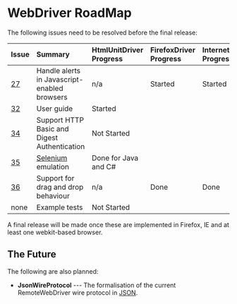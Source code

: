 # WebDriver RoadMap

The following issues need to be resolved before the final release:

| **Issue** | **Summary** | **HtmlUnitDriver Progress** | **FirefoxDriver Progress** | **InternetExplorerDriver Progress** | **ChromeDriver Progress** |
|:----------|:------------|:----------------------------|:---------------------------|:------------------------------------|:--------------------------|
| [27](http://code.google.com/p/webdriver/issues/detail?id=27)  | Handle alerts in Javascript-enabled browsers | n/a                         | Started                    | Started                             | Not Started               |
| [32](http://code.google.com/p/webdriver/issues/detail?id=32) | User guide  | Started                     | | | |
| [34](http://code.google.com/p/webdriver/issues/detail?id=34)  | Support HTTP Basic and Digest Authentication | Not Started                 | | | |
| [35](http://code.google.com/p/webdriver/issues/detail?id=35)  | [Selenium](http://www.openqa.org/selenium-rc) emulation | Done for Java and C#        | | | |
| [36](http://code.google.com/p/webdriver/issues/detail?id=36) | Support for drag and drop behaviour | n/a                         | Done                       | Done                                | Started                   |
| none      | Example tests | Not Started                 | | | |

A final release will be made once these are implemented in Firefox, IE and at least one webkit-based browser.

## The Future

The following are also planned:

  * **JsonWireProtocol** --- The formalisation of the current RemoteWebDriver wire protocol in [JSON](http://www.json.org/).